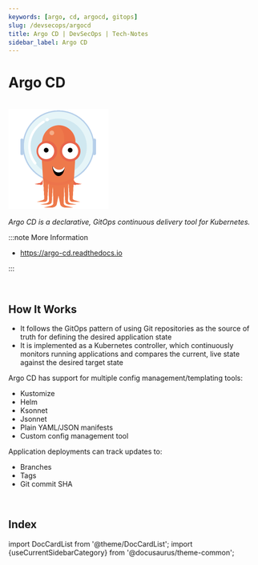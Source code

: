 ```yaml
---
keywords: [argo, cd, argocd, gitops]
slug: /devsecops/argocd
title: Argo CD | DevSecOps | Tech-Notes
sidebar_label: Argo CD
---
```


# Argo CD

<br/>

<div style={{textAlign: 'center'}}>

<img width="200" height="200" alt="logo" src="/img/devsecops/argo.png"/>

_Argo CD is a declarative, GitOps continuous delivery tool for Kubernetes._

</div>

:::note More Information

- https://argo-cd.readthedocs.io

:::

<br/>

## How It Works

- It follows the GitOps pattern of using Git repositories as the source of truth for defining the desired application state
- It is implemented as a Kubernetes controller, which continuously monitors running applications and compares the current, live state against the desired target state

Argo CD has support for multiple config management/templating tools:

- Kustomize
- Helm
- Ksonnet
- Jsonnet
- Plain YAML/JSON manifests
- Custom config management tool

Application deployments can track updates to:

- Branches
- Tags
- Git commit SHA

<br/>

## Index

import DocCardList from '@theme/DocCardList';
import {useCurrentSidebarCategory} from '@docusaurus/theme-common';

<DocCardList items={useCurrentSidebarCategory().items}/>
